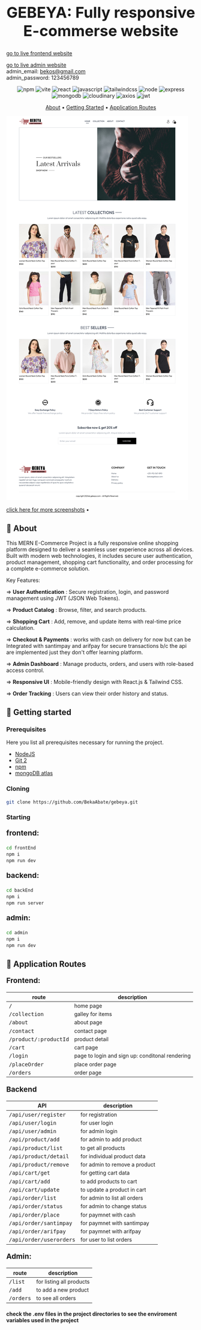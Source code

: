 [JAVASCRIPT__BADGE]: https://img.shields.io/badge/Javascript-000?style=for-the-badge&logo=javascript
[REACT__BADGE]: https://img.shields.io/badge/React-005CFE?style=for-the-badge&logo=react
[TAILWINDCSS__BADGE]: https://img.shields.io/badge/Tailwindcss-36b7f0?style=for-the-badge&logo=tailwindcss&logoColor=white
[VITE__BADGE]: https://img.shields.io/badge/Vite-955bf3?style=for-the-badge&logo=vite&logoColor=yellow
[NPM__BADGE]: https://img.shields.io/badge/npm-c53535?style=for-the-badge&logo=npm&logoColor=white
[AXIOS__BADGE]: https://img.shields.io/badge/axios-5a29e4?style=for-the-badge&logo=axios&logoColor=white
[JWT__BADGE]: https://img.shields.io/badge/jWT-d63aff?style=for-the-badge&logo=jsonwebtokens&logoColor=white
[NODE_BADGE]: https://img.shields.io/badge/Node-5FA04E?style=for-the-badge&logo=nodedotjs&logoColor=white
[MONGODB_BADGE]: https://img.shields.io/badge/mongodb-47A248?style=for-the-badge&logo=mongodb&logoColor=white
[EXPRESS_BADGE]: https://img.shields.io/badge/express-000000?style=for-the-badge&logo=express&logoColor=white
[CLOUDINARY_BADGE]: https://img.shields.io/badge/cloudinary-3448C5?style=for-the-badge&logo=cloudinary&logoColor=white

<h1 align="center" style="font-weight: bold; font-size:2.5rem;">GEBEYA: Fully responsive E-commerse website</h1>
<p>
    <a href="https://gebeya-frontend.vercel.app/">go to live frontend website</a> 

<a href="https://gebeya-admin-pearl.vercel.app/">go to live admin website </a> <br/>
<span>admin_email: bekos@gmail.com</span><br/>
<span>admin_password: 123456789</span>
</p>
<div align="center">

![npm][NPM__BADGE]
![vite][VITE__BADGE]
![react][REACT__BADGE]
![javascript][JAVASCRIPT__BADGE]
![tailwindcss][TAILWINDCSS__BADGE]
![node][NODE_BADGE]
![express][EXPRESS_BADGE]
![mongodb][MONGODB_BADGE]
![cloudinary][CLOUDINARY_BADGE]
![axios][AXIOS__BADGE]
![jwt][jWT__BADGE]

</div>

<p align="center">
 <a href="#about">About</a> • 
 <a href="#started">Getting Started</a>  •
 <a href="#routes">Application Routes</a> 
</p>

<p>
    <img src="./pages_image/home.png" alt="Image Example">
</p>
<p>
    <a href="./pages_image">click here for more screenshots</a> • 
</p>

<h2 id="started">📌 About</h2>

<p>
This MERN E-Commerce Project is a fully responsive online shopping platform designed to deliver a seamless user experience across all devices. Built with modern web technologies, it includes secure user authentication, product management, shopping cart functionality, and order processing for a complete e-commerce solution.
</p>

Key Features:

=> <span style='font-weight:700;' >User Authentication</span> : Secure registration, login, and password management using JWT (JSON Web Tokens).

=> <span style='font-weight:700;' >Product Catalog</span> : Browse, filter, and search products.

=> <span style='font-weight:700;' >Shopping Cart</span> : Add, remove, and update items with real-time price calculation.

=> <span style='font-weight:700;' >Checkout & Payments</span> : works with cash on delivery for now but can be Integrated with santimpay and arifpay for secure transactions b/c the api are implemented just they don't offer learning platform.

=> <span style='font-weight:700;' >Admin Dashboard</span> : Manage products, orders, and users with role-based access control.

=> <span style='font-weight:700;' >Responsive UI</span> : Mobile-friendly design with React.js & Tailwind CSS.

=> <span style='font-weight:700;' >Order Tracking</span> : Users can view their order history and status.

<h2 id="started">🚀 Getting started</h2>

<h3>Prerequisites</h3>

Here you list all prerequisites necessary for running the project.

- [NodeJS](https://nodejs.org)
- [Git 2](https://git-scm.com/downloads)
- [npm](https://www.npmjs.com)
- [mongoDB atlas](https://www.mongodb.com/atlas)

<h3>Cloning</h3>

```bash
git clone https://github.com/BekaAbate/gebeya.git
```

<h3>Starting</h3>

<p style='font-size:1.2rem;font-weight:700;'>
    frontend:
</p>

```bash
cd frontEnd
npm i
npm run dev
```

<p style='font-size:1.2rem;font-weight:700;'>
    backend: 
</p>

```bash
cd backEnd
npm i
npm run server
```

<p style='font-size:1.2rem;font-weight:700;'>
    admin: 
</p>

```bash
cd admin
npm i
npm run dev
```

<h2 id="routes">📍 Application Routes</h2>

<p style='font-size:1.2rem;font-weight:700;'>
    Frontend:
</p>

| route                          | description                                     |
| ------------------------------ | ----------------------------------------------- |
| <kbd>/</kbd>                   | home page                                       |
| <kbd>/collection</kbd>         | galley for items                                |
| <kbd>/about</kbd>              | about page                                      |
| <kbd>/contact</kbd>            | contact page                                    |
| <kbd>/product/:productId</kbd> | product detail                                  |
| <kbd>/cart</kbd>               | cart page                                       |
| <kbd>/login</kbd>              | page to login and sign up: conditonal rendering |
| <kbd>/placeOrder</kbd>         | place order page                                |
| <kbd>/orders</kbd>             | order page                                      |

<p style='font-size:1.2rem;font-weight:700;'>
    Backend
</p>

| API                              | description                   |
| -------------------------------- | ----------------------------- |
| <kbd>/api/user/register</kbd>    | for registration              |
| <kbd>/api/user/login</kbd>       | for user login                |
| <kbd>/api/user/admin</kbd>       | for admin login               |
| <kbd>/api/product/add</kbd>      | for admin to add product      |
| <kbd>/api/product/list</kbd>     | to get all products           |
| <kbd>/api/product/detail</kbd>   | for individual product data   |
| <kbd>/api/product/remove</kbd>   | for admin to remove a product |
| <kbd>/api/cart/get</kbd>         | for getting cart data         |
| <kbd>/api/cart/add</kbd>         | to add products to cart       |
| <kbd>/api/cart/update</kbd>      | to update a product in cart   |
| <kbd>/api/order/list</kbd>       | for admin to list all orders  |
| <kbd>/api/order/status</kbd>     | for admin to change status    |
| <kbd>/api/order/place</kbd>      | for paymnet with cash         |
| <kbd>/api/order/santimpay</kbd>  | for paymnet with santimpay    |
| <kbd>/api/order/arifpay</kbd>    | for paymnet with arifpay      |
| <kbd>/api/order/userorders</kbd> | for user to list orders       |

<p style='font-size:1.2rem;font-weight:700;'>
    Admin:
</p>

| route                          | description                                     |
| ------------------------------ | ----------------------------------------------- |
| <kbd>/list</kbd>               | for listing all products                        |
| <kbd>/add</kbd>                | to add a new product                            |
| <kbd>/orders</kbd>             | to see all orders                               |


<h4>check the .env files in the project directories to see the enviroment variables used in the project</h4>
